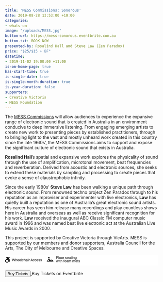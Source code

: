 ```yaml
---
title: 'MESS Commissions: Sonorous'
date: 2019-08-28 13:53:00 +10:00
categories:
- whats-on
image: "/uploads/MESS.jpg"
button-url: https://mess-sonorous.eventbrite.com.au
button-txt: BOOK NOW
presented-by: Rosalind Hall and Steve Law (Zen Paradox)
price: "$25/$15 + BF"
datetime:
- 2019-11-02 19:00:00 +11:00
is-on-home-page: true
has-start-time: true
is-single-date: true
is-single-month-duration: true
is-year-duration: false
supporters:
- Creative Victoria
- MESS Foundation
---
```


The [MESS Commissions](https://mess.foundation/) will allow audiences to experience the expansive range of electronic sound that is created in Australia in an environment conducive to deep immersive listening. From engaging emerging artists to create new work to presenting pieces by established practitioners, through to bringing light to the vast and mostly unheard work created in this country since the late 1960s’, the MESS Commissions aims to support and expose the significant culture of electronic sound that exists in Australia.

**Rosalind Hall**’s spatial and expansive work explores the physicality of sound through the use of amplification, microtonal movement, beat frequencies and reverberation. Derived from acoustic and electronic sources, she seeks to extend these materials by sampling and processing to create pieces that evoke a sense of claustrophobic infinity.

Since the early 1980s’ **Steve Law** has been walking a unique path through electronic sound. From renowned techno project Zen Paradox through to his reputation as an improviser and experimenter with live electronics, **Law** has quietly built a reputation as one of Australia’s great electronic sound artists. His career has seen him release many recordings and play countless shows here in Australia and overseas as well as receive significant recognition for his work. **Law** received the inaugural ABC Classic FM computer music award in 1996 and was named best live electronic act at the Australian Live Music Awards in 2000.

This project is supported by Creative Victoria through VicArts. MESS is supported by our members and donor supporters, Australia Council for the Arts, The City of Melbourne and Creative Spaces.

![Access Icons ONO .png](/uploads/Access%20Icons%20ONO%20.png)

<!-- Noscript content for added SEO -->
<noscript><a href="https://mess-sonorous.eventbrite.com.au" rel="noopener noreferrer" target="_blank"></noscript>
<!-- You can customize this button any way you like -->
<button id="eventbrite-widget-modal-trigger-74911872427" type="button">Buy Tickets</button>
<noscript></a>Buy Tickets on Eventbrite</noscript>

<script src="https://www.eventbrite.com.au/static/widgets/eb_widgets.js"></script>

<script type="text/javascript">
    var exampleCallback = function() {
        console.log('Order complete!');
    };

    window.EBWidgets.createWidget({
        widgetType: 'checkout',
        eventId: '74911872427',
        modal: true,
        modalTriggerElementId: 'eventbrite-widget-modal-trigger-74911872427',
        onOrderComplete: exampleCallback
    });
</script>

